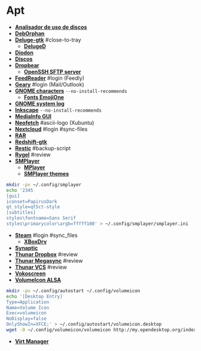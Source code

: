 # Apt
 - [**Analisador de uso de discos**](http://apt.ubuntu.com/p/baobab)
 - [**DebOrphan**](http://apt.ubuntu.com/p/deborphan)
 - [**Deluge-gtk**](http://apt.ubuntu.com/p/deluge-gtk) #close-to-tray
    - [**DelugeD**](http://apt.ubuntu.com/p/deluged)
 - [**Diodon**](http://apt.ubuntu.com/p/diodon)
 - [**Discos**](http://apt.ubuntu.com/p/gnome-disk-utility)
 - [**Dropbear**](http://apt.ubuntu.com/p/dropbear)
     - [**OpenSSH SFTP server**](http://apt.ubuntu.com/p/openssh-sftp-server)
 - [**FeedReader**](http://apt.ubuntu.com/p/feedreader) #login (Feedly)
 - [**Geary**](http://apt.ubuntu.com/p/geary) #login (Mail/Outlook)
 - [**GNOME characters**](http://apt.ubuntu.com/p/gnome-characters) `--no-install-recommends`
    - [**Fonts EmojiOne**](http://apt.ubuntu.com/p/fonts-emojione)
 - [**GNOME system log**](http://apt.ubuntu.com/p/gnome-system-log)
 - [**Inkscape**](http://apt.ubuntu.com/p/inkscape) `--no-install-recommends`
 - [**MediaInfo GUI**](http://apt.ubuntu.com/p/mediainfo-gui)
 - [**Neofetch**](http://apt.ubuntu.com/p/neofetch) #ascii-logo (Xubuntu)
 - [**Nextcloud**](http://apt.ubuntu.com/p/nextcloud-desktop) #login #sync-files
 - [**RAR**](http://apt.ubuntu.com/p/rar)
 - [**Redshift-gtk**](http://apt.ubuntu.com/p/redshift-gtk)
 - [**Restic**](http://apt.ubuntu.com/p/restic) #backup-script
 - [**Rygel**](http://apt.ubuntu.com/p/rygel-preferences) #review
 - [**SMPlayer**](http://apt.ubuntu.com/p/smplayer)
     - [**MPlayer**](http://apt.ubuntu.com/p/mplayer)
     - [**SMPlayer themes**](http://apt.ubuntu.com/p/smplayer-themes)
```bash
mkdir -pv ~/.config/smplayer
echo '2345 	
[gui]
iconset=PapirusDark
qt_style=qt5ct-style
[subtitles]
styles\fontname=Sans Serif
styles\primarycolor\argb=fffff100' > ~/.config/smplayer/smplayer.ini
```
 - [**Steam**](http://apt.ubuntu.com/p/steam-installer) #login #sync_files
     - [**XBoxDrv**](http://apt.ubuntu.com/p/xboxdrv)
 - [**Synaptic**](http://apt.ubuntu.com/p/synaptic)
 - [**Thunar Dropbox**](http://apt.ubuntu.com/p/thunar-dropbox-plugin) #review
 - [**Thunar Megasync**](http://apt.ubuntu.com/p/thunar-megasync) #review
 - [**Thunar VCS**](http://apt.ubuntu.com/p/thunar-vcs-plugin) #review
 - [**Vokoscreen**](http://apt.ubuntu.com/p/vokoscreen)
 - [**VolumeIcon ALSA**](http://apt.ubuntu.com/p/volumeicon-alsa)
```bash
mkdir -pv ~/.config/autostart ~/.config/volumeicon
echo '[Desktop Entry]
Type=Application
Name=Volume Icon
Exec=volumeicon
NoDisplay=false
OnlyShowIn=XFCE;' > ~/.config/autostart/volumeicon.desktop
wget -O ~/.config/volumeicon/volumeicon http://my.opendesktop.org/index.php/s/tw8kNw3pjdQbfwB/download #update-link
```
 - [**Virt Manager**](http://apt.ubuntu.com/p/virt-manager)